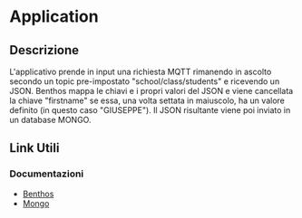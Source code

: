 # Application
## Descrizione
L'applicativo prende in input una richiesta MQTT rimanendo in ascolto secondo un topic pre-impostato "school/class/students" e ricevendo un JSON. 
Benthos mappa le chiavi e i propri valori del JSON e viene cancellata la chiave "firstname" se essa, una volta settata in maiuscolo, ha un valore definito (in questo caso "GIUSEPPE"). 
Il JSON risultante viene poi inviato in un database MONGO.

## Link Utili
### Documentazioni
- [Benthos](https://www.benthos.dev/docs/about)
- [Mongo](https://www.mongodb.com/docs/)
